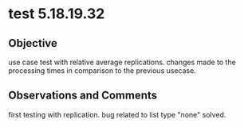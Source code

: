 # test 5.18.19.32
## Objective 

use case test with relative average replications. changes made to the processing times in comparison to the previous usecase.

## Observations and Comments
first testing with replication. bug related to list type "none" solved.

